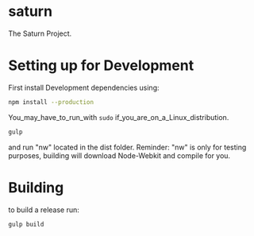 # saturn
The Saturn Project.
# Setting up for Development
First install Development dependencies using:
```Bash
npm install --production
```
You_may_have_to_run_with ```sudo``` if_you_are_on_a_Linux_distribution.

```Bash
gulp
```
and run "nw" located in the dist folder.
Reminder: "nw" is only for testing purposes, building will download Node-Webkit and compile for you.
# Building
to build a release run:
```Bash
gulp build
```
